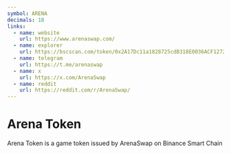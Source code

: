```yaml
---
symbol: ARENA
decimals: 18
links:
  - name: website
    url: https://www.arenaswap.com/
  - name: explorer
    url: https://bscscan.com/token/0x2A17Dc11a1828725cdB318E0036ACF12727d27a2
  - name: telegram
    url: https://t.me/arenaswap
  - name: x
    url: https://x.com/ArenaSwap
  - name: reddit
    url: https://reddit.com/r/ArenaSwap/
---
```


# Arena Token

Arena Token is a game token issued by ArenaSwap on Binance Smart Chain
